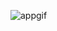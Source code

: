<!-- ![Alt Text](assets\images\appgif.gif) -->

![appgif](https://user-images.githubusercontent.com/44530259/155179423-92971d9a-753f-4a2b-8846-fa036326a4db.gif)

